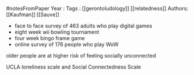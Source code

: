 #notesFromPaper
Year   :
Tags   : [[gerontoludology]] [[relatedness]]
Authors: [[Kaufman]] [[Sauve]]


 - face to face survey of 463 adults who play digital games
 - eight week wii bowling tournament
 - four week bingo frame game
 - online survey of 176 people who play WoW

older people are at higher risk of feeling socially unconnected

UCLA loneliness scale and Social Connectedness Scale
